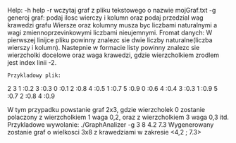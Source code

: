 Help:
 -h help
 -r wczytaj graf z pliku tekstowego o nazwie mojGraf.txt
 -g generoj graf: podaj ilosc wierczy i kolumn oraz podaj przedzial wag krawedzi grafu
Wiersze oraz kolumny musza byc liczbami naturalnymi a wagi zmiennoprzevinkowymi liczbami nieujemnymi.
	Fromat danych:
	W pierwszej linijce pliku powinny znalezc sie dwie liczby naturalne(liczba wierszy i kolumn).
	Nastepnie w formacie listy powinny znalezc sie wierzcholki docelowe oraz waga krawedzi,
	gdzie wierzcholkiem zrodlem jest index linii -2.

	Przykladowy plik:
2 3
	1 :0.2  3 :0.3
	0 :0.1  2 :0.8  4 :0.5
	1 :0.7  5 :0.9
	0 :0.6  4 :0.4
	3 :0.3  1 :0.9  5 :0.7
	2 :0.8  4 :0.9

W tym przypadku powstanie graf 2x3, gdzie wierzcholek 0 zostanie polaczony z
wierzcholkiem 1 waga 0,2, oraz z wierzcholkiem 3 waga 0,3 itd.
Przykladowe wywolanie: ./GraphAnalizer -g 3 8 4.2 7.3
Wygenerowany zostanie graf o wielkosci 3x8 z krawedziami w zakresie <4,2 ; 7.3>
